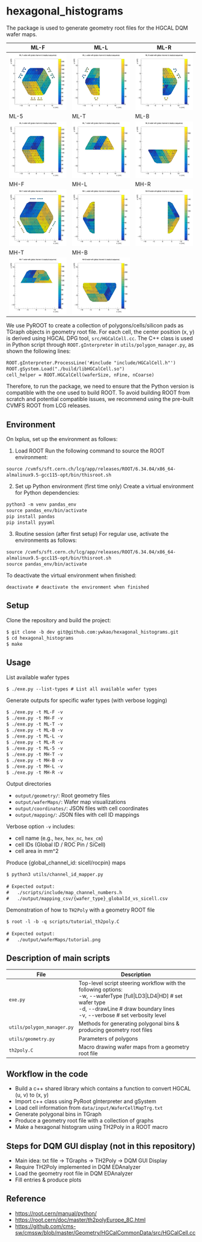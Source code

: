 # hexagonal_histograms

The package is used to generate geometry root files for the HGCAL DQM wafer maps.

| ML-F | ML-L | ML-R |
| --- | --- | --- |
| ![ML-F](examples/ML_F_wafer_example.png) |![ML-L](examples/ML_L_wafer_example.png) | ![ML-R](examples/ML_R_wafer_example.png) |
| ML-5 | ML-T | ML-B |
|![ML-5](examples/ML_5_wafer_example.png) |![ML-T](examples/ML_T_wafer_example.png) |![ML-B](examples/ML_B_wafer_example.png) |
| MH-F | MH-L | MH-R |
| ![MH-F](examples/MH_F_wafer_example.png) | ![MH-L](examples/MH_L_wafer_example.png) | ![MH-R](examples/MH_R_wafer_example.png) |
| MH-T | MH-B | |
| ![MH-T](examples/MH_T_wafer_example.png) | ![MH-B](examples/MH_B_wafer_example.png) | |

We use PyROOT to create a collection of polygons/cells/silicon pads as TGraph objects in geometry root file.
For each cell, the center position (x, y) is derived using HGCAL DPG tool, `src/HGCalCell.cc`.
The C++ class is used in Python script through `ROOT.gInterpreter` in `utils/polygon_manager.py`, as shown the following lines:

```
ROOT.gInterpreter.ProcessLine('#include "include/HGCalCell.h"')
ROOT.gSystem.Load("./build/libHGCalCell.so")
cell_helper = ROOT.HGCalCell(waferSize, nFine, nCoarse)
```

Therefore, to run the package, we need to ensure that the Python version is compatible with the one used to build ROOT.
To avoid building ROOT from scratch and potential compatible issues, we recommend using the pre-built CVMFS ROOT from LCG releases.

## Environment

On lxplus, set up the environment as follows:

1. Load ROOT
Run the following command to source the ROOT environment:
```
source /cvmfs/sft.cern.ch/lcg/app/releases/ROOT/6.34.04/x86_64-almalinux9.5-gcc115-opt/bin/thisroot.sh
```

2. Set up Python environment (first time only)
Create a virtual environment for Python dependencies:
```
python3 -m venv pandas_env
source pandas_env/bin/activate
pip install pandas
pip install pyyaml
```

3. Routine session (after first setup)
For regular use, activate the environments as follows:
```
source /cvmfs/sft.cern.ch/lcg/app/releases/ROOT/6.34.04/x86_64-almalinux9.5-gcc115-opt/bin/thisroot.sh
source pandas_env/bin/activate
```

To deactivate the virtual environment when finished:
```
deactivate # deactivate the environment when finished
```

## Setup
Clone the repository and build the project:
```
$ git clone -b dev git@github.com:ywkao/hexagonal_histograms.git
$ cd hexagonal_histograms
$ make
```

## Usage
List available wafer types
```
$ ./exe.py --list-types # List all available wafer types
```

Generate outputs for specific wafer types (with verbose logging)
```
$ ./exe.py -t ML-F -v
$ ./exe.py -t MH-F -v
$ ./exe.py -t ML-T -v
$ ./exe.py -t ML-B -v
$ ./exe.py -t ML-L -v
$ ./exe.py -t ML-R -v
$ ./exe.py -t ML-5 -v
$ ./exe.py -t MH-T -v
$ ./exe.py -t MH-B -v
$ ./exe.py -t MH-L -v
$ ./exe.py -t MH-R -v
```

Output directories
- `output/geometry/`: Root geometry files
- `output/waferMaps/`: Wafer map visualizations
- `output/coordinates/`: JSON files with cell coordinates
- `output/mapping/`: JSON files with cell ID mappings

Verbose option `-v` includes:
- cell name (e.g., `hex`, `hex_nc`, `hex_cm`)
- cell IDs (Global ID / ROC Pin / SiCell)
- cell area in mm^2


Produce {global_channel_id: sicell/rocpin} maps
```
$ python3 utils/channel_id_mapper.py

# Expected output:
#   ./scripts/include/map_channel_numbers.h
#   ./output/mapping_csv/{wafer_type}_globalId_vs_sicell.csv
```

Demonstration of how to `TH2Poly` with a geometry ROOT file
```
$ root -l -b -q scripts/tutorial_th2poly.C

# Expected output:
#   ./output/waferMaps/tutorial.png
```

## Description of main scripts
| File                         | Description                                                           |
| ---------------------------- | --------------------------------------------------------------------- |
| `exe.py`                     | Top-level script steering workflow with the following options:<br> -w, --waferType [full\|LD3\|LD4\|HD] # set wafer type<br> -d, --drawLine # draw boundary lines<br> -v, --verbose # set verbosity level |
| `utils/polygon_manager.py`   | Methods for generating polygonal bins & producing geometry root files |
| `utils/geometry.py`          | Parameters of polygons                                                |
| `th2poly.C`                  | Macro drawing wafer maps from a geometry root file                    |

## Workflow in the code
- Build a c++ shared library which contains a function to convert HGCAL (u, v) to (x, y)
- Import c++ class using PyRoot gInterpreter and gSystem
- Load cell information from `data/input/WaferCellMapTrg.txt`
- Generate polygonal bins in TGraph
- Produce a geometry root file with a collection of graphs
- Make a hexagonal histogram using TH2Poly in a ROOT macro

## Steps for DQM GUI display (not in this repository)
- Main idea: txt file -> TGraphs -> TH2Poly -> DQM GUI Display
- Require TH2Poly implemented in DQM EDAnalyzer
- Load the geometry root file in DQM EDAnalyzer
- Fill entries & produce plots

## Reference
- https://root.cern/manual/python/
- https://root.cern/doc/master/th2polyEurope_8C.html
- https://github.com/cms-sw/cmssw/blob/master/Geometry/HGCalCommonData/src/HGCalCell.cc
